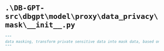 # `.\DB-GPT-src\dbgpt\model\proxy\data_privacy\mask\__init__.py`

```py
"""
data masking, transform private sensitive data into mask data, based on the tool sensitive data recognition.
"""
```